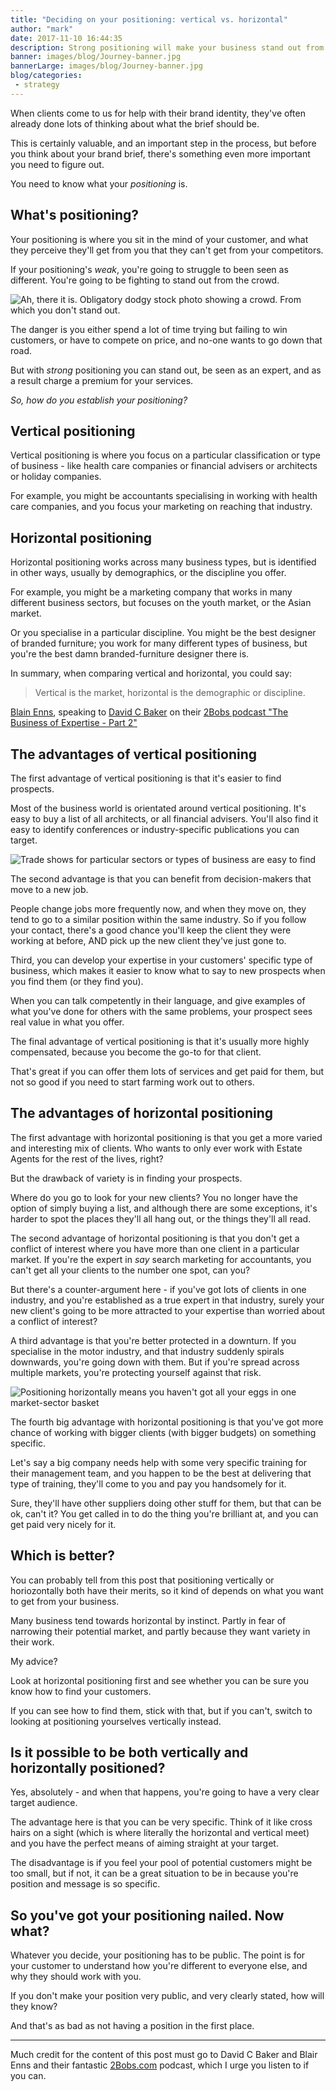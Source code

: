 ```yaml
---
title: "Deciding on your positioning: vertical vs. horizontal"
author: "mark"
date: 2017-11-10 16:44:35
description: Strong positioning will make your business stand out from the crowd, establish you as experts, and enable you to win more business at the prices you want.
banner: images/blog/Journey-banner.jpg
bannerLarge: images/blog/Journey-banner.jpg
blog/categories: 
 - strategy
---
```


When clients come to us for help with their brand identity, they've often already done lots of thinking about what the brief should be.

This is certainly valuable, and an important step in the process, but before you think about your brand brief, there's something even more important you need to figure out.

You need to know what your *positioning* is.

## What's positioning?

Your positioning is where you sit in the mind of your customer, and what they perceive they'll get from you that they can't get from your competitors.

If your positioning's *weak*, you're going to struggle to been seen as different. You're going to be fighting to stand out from the crowd.

![](images/blog/shutterstock_278349737.jpg "Ah, there it is. Obligatory dodgy stock photo showing a crowd. From which you don't stand out.")

The danger is you either spend a lot of time trying but failing to win customers, or have to compete on price, and no-one wants to go down that road.

But with *strong* positioning you can stand out, be seen as an expert, and as a result charge a premium for your services.

*So, how do you establish your positioning?*

## Vertical positioning

Vertical positioning is where you focus on a particular classification or type of business - like health care companies or financial advisers or architects or holiday companies.

For example, you might be accountants specialising in working with health care companies, and you focus your marketing on reaching that industry.

## Horizontal positioning

Horizontal positioning works across many business types, but is identified in other ways, usually by demographics, or the discipline you offer.

For example, you might be a marketing company that works in many different business sectors, but focuses on the youth market, or the Asian market.

Or you specialise in a particular discipline. You might be the best designer of branded furniture; you work for many different types of business, but you're the best damn branded-furniture designer there is.

In summary, when comparing vertical and horizontal, you could say:

> Vertical is the market, horizontal is the demographic or discipline.

[Blain Enns](https://www.winwithoutpitching.com/about/), speaking to [David C Baker](https://www.recourses.com/about) on their [2Bobs podcast "The Business of Expertise - Part 2"](https://2bobs.com/podcast/the-business-of-expertise-part-2)


## The advantages of vertical positioning

The first advantage of vertical positioning is that it's easier to find prospects.

Most of the business world is orientated around vertical positioning. It's easy to buy a list of all architects, or all financial advisers. You'll also find it easy to identify conferences or industry-specific publications you can target.

![](images/blog/shutterstock_685130050.jpg "Trade shows for particular sectors or types of business are easy to find")

The second advantage is that you can benefit from decision-makers that move to a new job.

People change jobs more frequently now, and when they move on, they tend to go to a similar position within the same industry. So if you follow your contact, there's a good chance you'll keep the client they were working at before, AND pick up the new client they've just gone to.

Third, you can develop your expertise in your customers' specific type of business, which makes it easier to know what to say to new prospects when you find them (or they find you).

When you can talk competently in their language, and give examples of what you've done for others with the same problems, your prospect sees real value in what you offer.

The final advantage of vertical positioning is that it's usually more highly compensated, because you become the go-to for that client.

That's great if you can offer them lots of services and get paid for them, but not so good if you need to start farming work out to others.

## The advantages of horizontal positioning

The first advantage with horizontal positioning is that you get a more varied and interesting mix of clients. Who wants to only ever work with Estate Agents for the rest of the lives, right?

But the drawback of variety is in finding your prospects.

Where do you go to look for your new clients? You no longer have the option of simply buying a list, and although there are some exceptions, it's harder to spot the places they'll all hang out, or the things they'll all read.

The second advantage of horizontal positioning is that you don't get a conflict of interest where you have more than one client in a particular market. If you're the expert in *say* search marketing for accountants, you can't get all your clients to the number one spot, can you?

But there's a counter-argument here - if you've got lots of clients in one industry, and you're established as a true expert in that industry, surely your new client's going to be more attracted to your expertise than worried about a conflict of interest?

A third advantage is that you're better protected in a downturn. If you specialise in the motor industry, and that industry suddenly spirals downwards, you're going down with them. But if you're spread across multiple markets, you're protecting yourself against that risk.

![](images/blog/shutterstock_481260550.jpg "Positioning horizontally means you haven't got all your eggs in one market-sector basket")

The fourth big advantage with horizontal positioning is that you've got more chance of working with bigger clients (with bigger budgets) on something specific.

Let's say a big company needs help with some very specific training for their management team, and you happen to be the best at delivering that type of training, they'll come to you and pay you handsomely for it.

Sure, they'll have other suppliers doing other stuff for them, but that can be ok, can't it? You get called in to do the thing you're brilliant at, and you can get paid very nicely for it.

## Which is better?

You can probably tell from this post that positioning vertically or horiozontally both have their merits, so it kind of depends on what you want to get from your business.

Many business tend towards horizontal by instinct. Partly in fear of narrowing their potential market, and partly because they want variety in their work.

My advice?

Look at horizontal positioning first and see whether you can be sure you know how to find your customers.

If you can see how to find them, stick with that, but if you can't, switch to looking at positioning yourselves vertically instead.

## Is it possible to be both vertically and horizontally positioned?

Yes, absolutely - and when that happens, you're going to have a very clear target audience.

The advantage here is that you can be very specific. Think of it like cross hairs on a sight (which is where literally the horizontal and vertical meet) and you have the perfect means of aiming straight at your target.

The disadvantage is if you feel your pool of potential customers might be too small, but if not, it can be a great situation to be in because you're position and message is so specific.

## So you've got your positioning nailed. Now what?

Whatever you decide, your positioning has to be public. The point is for your customer to understand how you're different to everyone else, and why they should work with you.

If you don't make your position very public, and very clearly stated, how will they know?

And that's as bad as not having a position in the first place.

---

Much credit for the content of this post must go to David C Baker and Blair Enns and their fantastic [2Bobs.com](https://2bobs.com/podcast/) podcast, which I urge you listen to if you can.


